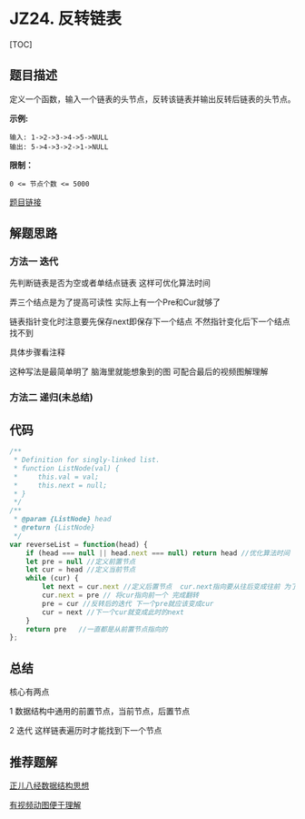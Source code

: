 # JZ24. 反转链表

[TOC] 

## 题目描述

定义一个函数，输入一个链表的头节点，反转该链表并输出反转后链表的头节点。

 

**示例:**

```
输入: 1->2->3->4->5->NULL
输出: 5->4->3->2->1->NULL
```

 

**限制：**

```
0 <= 节点个数 <= 5000
```



[题目链接](https://leetcode-cn.com/problems/fan-zhuan-lian-biao-lcof/)

## 解题思路

### 方法一 迭代

先判断链表是否为空或者单结点链表 这样可优化算法时间

弄三个结点是为了提高可读性 实际上有一个Pre和Cur就够了

链表指针变化时注意要先保存next即保存下一个结点  不然指针变化后下一个结点找不到



具体步骤看注释  

这种写法是最简单明了  脑海里就能想象到的图  可配合最后的视频图解理解

### 方法二 递归(未总结)

## 代码

```js
/**
 * Definition for singly-linked list.
 * function ListNode(val) {
 *     this.val = val;
 *     this.next = null;
 * }
 */
/**
 * @param {ListNode} head
 * @return {ListNode}
 */
var reverseList = function(head) {
    if (head === null || head.next === null) return head //优化算法时间
    let pre = null //定义前置节点 
    let cur = head //定义当前节点
    while (cur) {
        let next = cur.next //定义后置节点  cur.next指向要从往后变成往前 为了不丢失下一个节点 要保存
        cur.next = pre // 将cur指向前一个 完成翻转
        pre = cur //反转后的迭代 下一个pre就应该变成cur
        cur = next //下一个cur就变成此时的next
    }
    return pre   //一直都是从前置节点指向的 
};
```



## 总结

核心有两点  

1 数据结构中通用的前置节点，当前节点，后置节点  

2 迭代 这样链表遍历时才能找到下一个节点





## 推荐题解

[正儿八经数据结构思想](https://leetcode-cn.com/problems/fan-zhuan-lian-biao-lcof/solution/jing-dian-ti-fan-zhuan-lian-biao-jian-da-u27u/)

[有视频动图便于理解](https://leetcode-cn.com/problems/fan-zhuan-lian-biao-lcof/solution/jian-zhi-offer-24-fan-zhuan-lian-biao-die-dai-di-2/)





